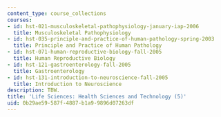 ```yaml
---
content_type: course_collections
courses:
- id: hst-021-musculoskeletal-pathophysiology-january-iap-2006
  title: Musculoskeletal Pathophysiology
- id: hst-035-principle-and-practice-of-human-pathology-spring-2003
  title: Principle and Practice of Human Pathology
- id: hst-071-human-reproductive-biology-fall-2005
  title: Human Reproductive Biology
- id: hst-121-gastroenterology-fall-2005
  title: Gastroenterology
- id: hst-131-introduction-to-neuroscience-fall-2005
  title: Introduction to Neuroscience
description: TBW.
title: 'Life Sciences: Health Sciences and Technology (5)'
uid: 0b29ae59-587f-4887-b1a9-9896d07263df
---
```

